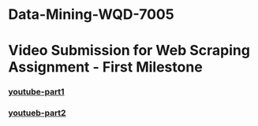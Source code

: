 # Data-Mining-WQD-7005

# Video Submission for Web Scraping Assignment - First Milestone
### [youtube-part1](https://youtu.be/bjmC0q52Lmo)
### [youtueb-part2](https://youtu.be/cwMcnwWEft8)
